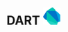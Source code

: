 # DART <img src="https://raw.githubusercontent.com/devicons/devicon/master/icons/dart/dart-original.svg" width="40" height="40" alt="Dart">

